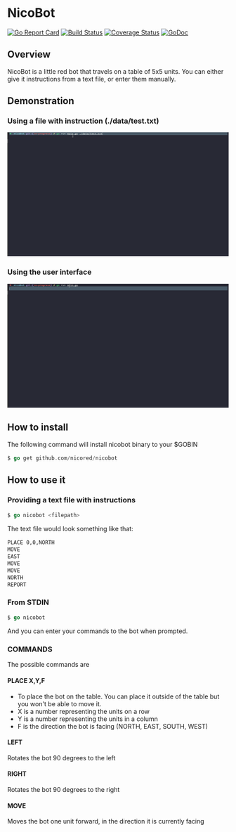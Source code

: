 # NicoBot

[![Go Report Card](https://goreportcard.com/badge/github.com/nicored/nicobot)](https://goreportcard.com/report/github.com/nicored/nicobot) [![Build Status](https://travis-ci.org/nicored/nicobot.svg)](https://travis-ci.org/nicored/nicobot) [![Coverage Status](https://coveralls.io/repos/github/nicored/nicobot/badge.svg?branch=master&v=2)](https://coveralls.io/github/nicored/nicobot?branch=master) [![GoDoc](https://godoc.org/github.com/nicored/nicobot/src/nicobot?status.svg)](https://godoc.org/github.com/nicored/nicobot/src/nicobot)

## Overview

NicoBot is a little red bot that travels on a table of
5x5 units. You can either give it instructions from a text
file, or enter them manually.

## Demonstration

### Using a file with instruction (./data/test.txt)
![Demo with file](./data/gifs/nicobot_file.gif "Nicobot demo with file")


### Using the user interface
![Demo with ui](./data/gifs/nicobot_cmd.gif "Nicobot demo with ui")


## How to install

The following command will install nicobot binary to your $GOBIN
```go
$ go get github.com/nicored/nicobot
````

## How to use it

### Providing a text file with instructions
```go
$ go nicobot <filepath>
````

The text file would look something like that:
```text
PLACE 0,0,NORTH
MOVE
EAST
MOVE
MOVE
NORTH
REPORT
```

### From STDIN
```go
$ go nicobot
```

And you can enter your commands to the bot when prompted.

### COMMANDS
The possible commands are

#### PLACE X,Y,F
- To place the bot on the table. You can place it outside of the table
but you won't be able to move it.
- X is a number representing the units on a row
- Y is a number representing the units in a column
- F is the direction the bot is facing (NORTH, EAST, SOUTH, WEST)

#### LEFT
Rotates the bot 90 degrees to the left

#### RIGHT
Rotates the bot 90 degrees to the right

#### MOVE
Moves the bot one unit forward, in the direction it is currently facing

